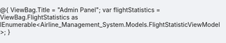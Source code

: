 @{
    ViewBag.Title = "Admin Panel";
    var flightStatistics = ViewBag.FlightStatistics as IEnumerable<Airline_Management_System.Models.FlightStatisticViewModel>;
}

<!DOCTYPE html>
<html>
<head>
    <meta name="viewport" content="width=device-width, initial-scale=1.0">
    <title>@ViewBag.Title</title>
    <link href="https://fonts.googleapis.com/css2?family=Inter:wght@400;600&display=swap" rel="stylesheet">
    <style>
        /* --- General Reset and Main Layout with Float --- */
        html, body {
            margin: 0;
            padding: 0;
            height: 100%;
            font-family: 'Inter', sans-serif;
            background-color: #f0f2f5;
        }

        /* Use this class to fix any layout issues caused by float */
        .clearfix::after {
            content: "";
            display: table;
            clear: both;
        }
        
        /* --- Sidebar Styling --- */
        .admin-sidebar {
            width: 250px;
            background: linear-gradient(135deg, #2c3e50, #34495e);
            color: #ecf0f1;
            padding: 30px 20px;
            box-shadow: 2px 0 10px rgba(0,0,0,0.1);
            float: left; /* Use float for side-by-side alignment */
            height: 100vh; /* Set sidebar height to full viewport height */
        }

        .admin-sidebar h3 {
            font-size: 24px;
            font-weight: 600;
            margin-bottom: 40px;
            letter-spacing: 0.5px;
            text-align: center;
        }

        .admin-sidebar nav a {
            display: block;
            color: #ecf0f1;
            text-decoration: none;
            font-size: 16px;
            padding: 12px 15px;
            margin-bottom: 10px;
            border-radius: 8px;
            transition: background 0.3s ease;
        }

        .admin-sidebar nav a:hover {
            background-color: rgba(255, 255, 255, 0.1);
        }
        
        /* --- Main Content Styling --- */
        .admin-main-content {
            margin-left: 250px; /* Pushes content to the right of the sidebar */
            padding: 40px;
            overflow-y: auto;
            min-height: 100vh; /* Ensures the content area takes up at least the full page height */
        }
        
        .admin-main-content h2 {
            font-size: 32px;
            font-weight: 600;
            color: #333;
            margin-bottom: 10px;
        }
        
        .admin-main-content p {
            font-size: 16px;
            color: #555;
            margin-bottom: 30px;
        }

        /* --- Statistics Card Styling --- */
        .statistics-card {
            background-color: #fff;
            border-radius: 12px;
            box-shadow: 0 4px 12px rgba(0,0,0,0.05);
            padding: 30px;
        }
        
        .statistics-card h3 {
            text-align: center;
            font-size: 22px;
            color: #333;
            margin-bottom: 30px;
            border-bottom: 1px solid #e0e0e0;
            padding-bottom: 15px;
        }
        
        /* --- Bar Chart Styling --- */
        .bar-chart-container {
            position: relative;
            height: 300px;
            padding-left: 50px; /* Space for Y-axis */
            padding-bottom: 30px; /* Space for X-axis labels */
            border-bottom: 2px solid #ccc;
        }

        .y-axis-labels {
            position: absolute;
            left: 0;
            top: 0;
            bottom: 30px;
            width: 40px;
            text-align: right;
            padding-right: 10px;
            font-size: 12px;
            color: #777;
        }

        .y-axis-labels div {
            position: absolute;
            right: 0;
            transform: translateY(-50%);
        }
        .y-axis-labels .y-label-max { top: 0; transform: none; }
        .y-axis-labels .y-label-75 { top: 25%; }
        .y-axis-labels .y-label-50 { top: 50%; }
        .y-axis-labels .y-label-25 { top: 75%; }
        .y-axis-labels .y-label-0 { bottom: 0; top: auto; transform: none; }
        .y-axis-labels div::after {
            content: '';
            position: absolute;
            top: 50%;
            right: -10px;
            width: 10px;
            height: 1px;
            background-color: #eee;
        }

        .chart-grid {
            position: absolute;
            top: 0;
            left: 50px;
            right: 0;
            bottom: 30px;
        }

        .chart-bar-wrapper {
            position: relative;
            float: left; /* Use float for horizontal bars */
            width: 15%; /* Adjust width to fit multiple bars */
            height: 100%;
            margin-right: 10px; /* Create a gap between bars */
        }
        .chart-bar-wrapper:last-child {
            margin-right: 0;
        }

        .chart-bar {
            background-color: #3498db;
            width: 100%;
            min-height: 5px;
            border-radius: 5px 5px 0 0;
            transition: height 0.5s ease-in-out;
            position: absolute;
            bottom: 0;
            left: 0;
        }

        .chart-bar:hover {
            background-color: #2980b9;
        }

        .bar-tooltip {
            position: absolute;
            bottom: calc(100% + 5px);
            left: 50%;
            transform: translateX(-50%);
            background: rgba(0,0,0,0.85);
            color: #fff;
            padding: 5px 10px;
            border-radius: 5px;
            white-space: nowrap;
            opacity: 0;
            transition: opacity 0.3s ease;
            pointer-events: none;
            z-index: 10;
        }
        
        .chart-bar-wrapper:hover .bar-tooltip {
            opacity: 1;
        }
        
        .x-axis-label {
            position: absolute;
            bottom: -25px;
            left: 50%;
            transform: translateX(-50%);
            font-size: 12px;
            color: #555;
            white-space: nowrap;
            overflow: hidden;
            text-overflow: ellipsis;
            width: 100%;
            text-align: center;
        }

        .no-data-message {
            text-align: center;
            padding: 50px;
            color: #777;
            font-size: 18px;
        }
    </style>
</head>
<body>
    <div class="clearfix">
        <div class="admin-sidebar">
            <h3>Admin Menu</h3>
            <nav>
                <a href="@Url.Action("AdminPanel", "Admin")">Admin Panel</a>
                <a href="@Url.Action("AddFlight", "Admin")">Add Flight</a>
                <a href="@Url.Action("PassengerInfo", "Admin")">Passenger Info</a>
                <a href="@Url.Action("Flights", "Admin")">Manage Flights</a>
                <a href="@Url.Action("Index", "Home")">Back to Home</a>
            </nav>
        </div>

        <div class="admin-main-content">
            <h2>Welcome to Admin Panel!</h2>
            <p>Use the left menu to manage routes, flights, and passengers efficiently.</p>

            <div class="statistics-card">
                <h3>Flights per Route Statistics</h3>
                @if (flightStatistics != null && flightStatistics.Any())
                {
                    var maxCount = flightStatistics.Max(s => s.FlightCount);
                    if (maxCount == 0) { maxCount = 1; }

                    <div class="bar-chart-container">
                        <div class="y-axis-labels">
                            <div class="y-label-max">@maxCount</div>
                            <div class="y-label-75">@Math.Round((double)maxCount * 0.75)</div>
                            <div class="y-label-50">@Math.Round((double)maxCount * 0.5)</div>
                            <div class="y-label-25">@Math.Round((double)maxCount * 0.25)</div>
                            <div class="y-label-0">0</div>
                        </div>
                        <div class="chart-grid clearfix">
                            @foreach (var stat in flightStatistics)
                            {
                                var barHeight = (int)Math.Round((double)stat.FlightCount / maxCount * 100);
                                <div class="chart-bar-wrapper">
                                    <div class="chart-bar" style="height: @barHeight%;"></div>
                                    <div class="bar-tooltip">@stat.FlightCount flight@(stat.FlightCount > 1 ? "s" : "")</div>
                                    <div class="x-axis-label">@stat.RouteName</div>
                                </div>
                            }
                        </div>
                    </div>
                }
                else
                {
                    <div class="no-data-message">No flight data available to display.</div>
                }
            </div>
        </div>
    </div>
</body>
</html>
